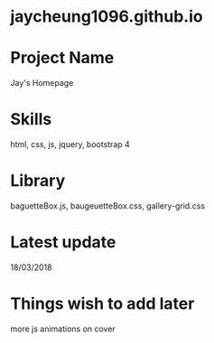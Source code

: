 # jaycheung1096.github.io

# Project Name
Jay's Homepage

# Skills
html, css, js, jquery, bootstrap 4

# Library
baguetteBox.js, baugeuetteBox.css, gallery-grid.css

# Latest update
18/03/2018

# Things wish to add later
more js animations on cover
